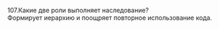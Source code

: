 107.Какие две роли выполняет наследование?  
Формирует иерархию и поощряет повторное использование кода.
